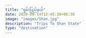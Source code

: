 ```yaml
---
title: "ရှမ်းပြည်နယ်"
date: 2020-08-14T12:45:30+06:30
image: "images/Shan.jpg"
description: "Trips To Shan State"
type: "destination"
---
```


